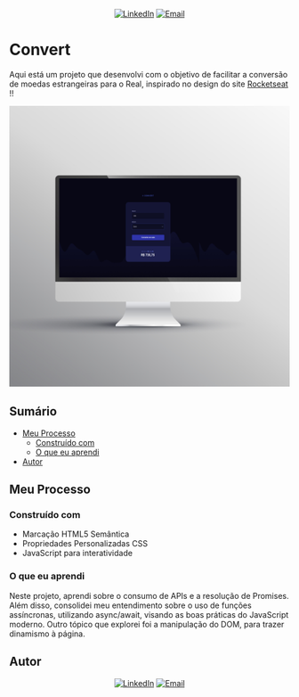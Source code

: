 <p align="center">
<a href="https://www.linkedin.com/in/gabrieloliveiradev/" target="_blank"><img alt="LinkedIn" src="https://img.shields.io/badge/LinkedIn-@gabrieloliveiradev-blue?style=flat&logo=linkedin"></a>
<a href="mailto:gabrieloliveiraevangelista.dev@gmail.com"><img alt="Email" src="https://img.shields.io/badge/Email-gabrieloliveiraevangelista.dev@gmail.com-blue?style=flat&logo=gmail"></a>
</p>

# Convert

Aqui está um projeto que desenvolvi com o objetivo de facilitar a conversão de moedas estrangeiras para o Real, inspirado no design do site [Rocketseat](https://www.rocketseat.com.br) !!

![Imagem do site](./img/mokup_convert.jpg)

## Sumário

- [Meu Processo](#meu-processo)
  - [Construído com](#construído-com)
  - [O que eu aprendi](#o-que-eu-aprendi)
- [Autor](#autor)

## Meu Processo

### Construído com

- Marcação HTML5 Semântica
- Propriedades Personalizadas CSS
- JavaScript para interatividade

### O que eu aprendi

Neste projeto, aprendi sobre o consumo de APIs e a resolução de Promises. Além disso, consolidei meu entendimento sobre o uso de funções assíncronas, utilizando async/await, visando as boas práticas do JavaScript moderno. Outro tópico que explorei foi a manipulação do DOM, para trazer dinamismo à página.


## Autor

<p align="center">
<a href="https://www.linkedin.com/in/gabrieloliveiradev/" target="_blank"><img alt="LinkedIn" src="https://img.shields.io/badge/LinkedIn-@gabrieloliveiradev-blue?style=flat&logo=linkedin"></a>
<a href="mailto:gabrieloliveiraevangelista.dev@gmail.com"><img alt="Email" src="https://img.shields.io/badge/Email-gabrieloliveiraevangelista.dev@gmail.com-blue?style=flat&logo=gmail"></a>
</p>